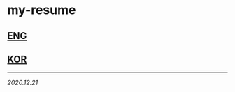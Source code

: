 # my-resume

## [ENG](https://github.com/jx2lee/my-resume/blob/master/RESUME_eng.md)
## [KOR](https://github.com/jx2lee/my-resume/blob/master/RESUME_kor.md)

---
*2020.12.21*
